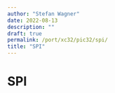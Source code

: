 ```yaml
---
author: "Stefan Wagner"
date: 2022-08-13
description: ""
draft: true
permalink: /port/xc32/pic32/spi/
title: "SPI"
---
```


# SPI
